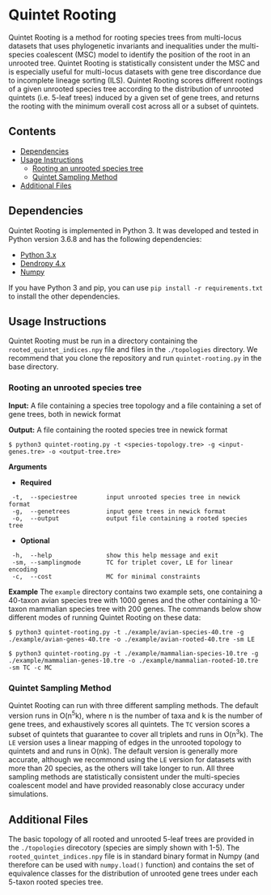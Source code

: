 # Quintet Rooting

Quintet Rooting is a method for rooting species trees from multi-locus datasets that uses phylogenetic invariants and inequalities under the multi-species coalescent (MSC) model to identify the position of the root in an unrooted tree. Quintet Rooting is statistically consistent under the MSC and is especially useful for multi-locus datasets with gene tree discordance due to incomplete lineage sorting (ILS). Quintet Rooting scores different rootings of a given unrooted species tree according to the distribution of unrooted quintets (i.e. 5-leaf trees) induced by a given set of gene trees, and returns the rooting with the minimum overall cost across all or a subset of quintets. 

## Contents
- [Dependencies](#dependencies)
- [Usage Instructions](#usage-instructions)
  * [Rooting an unrooted species tree](#rooting-an-unrooted-species-tree)
  * [Quintet Sampling Method](#quintet-sampling-method)
- [Additional Files](#additional-files)

## Dependencies
Quintet Rooting is implemented in Python 3. It was developed and tested in Python version 3.6.8 and has the following dependencies:
- [Python 3.x](https://www.python.org)
- [Dendropy 4.x](https://dendropy.org/index.html)
- [Numpy](https://numpy.org)

If you have Python 3 and pip, you can use `pip install -r requirements.txt` to install the other dependencies.

## Usage Instructions
Quintet Rooting must be run in a directory containing the `rooted_quintet_indices.npy` file and files in the `./topologies` directory. We recommend that you clone the repository and run `quintet-rooting.py` in the base directory.

### Rooting an unrooted species tree
**Input:** A file containing a species tree topology and a file containing a set of gene trees, both in newick format

**Output:** A file containing the rooted species tree in newick format
```
$ python3 quintet-rooting.py -t <species-topology.tre> -g <input-genes.tre> -o <output-tree.tre> 
```
**Arguments**
- **Required**
```
 -t,  --speciestree        input unrooted species tree in newick format
 -g,  --genetrees          input gene trees in newick format
 -o,  --output             output file containing a rooted species tree
```
- **Optional**
```
 -h,  --help               show this help message and exit
 -sm, --samplingmode       TC for triplet cover, LE for linear encoding
 -c,  --cost               MC for minimal constraints
```
**Example**
The `example` directory contains two example sets, one containing a 40-taxon avian species tree with 1000 genes and the other containing a 10-taxon mammalian species tree with 200 genes. The commands below show different modes of running Quintet Rooting on these data:
```
$ python3 quintet-rooting.py -t ./example/avian-species-40.tre -g ./example/avian-genes-40.tre -o ./example/avian-rooted-40.tre -sm LE
```
```
$ python3 quintet-rooting.py -t ./example/mammalian-species-10.tre -g ./example/mammalian-genes-10.tre -o ./example/mammalian-rooted-10.tre -sm TC -c MC
```
### Quintet Sampling Method
Quintet Rooting can run with three different sampling methods. The default version runs in O(n<sup>5</sup>k), where n is the number of taxa and k is the number of gene trees, and exhaustively scores all quintets. The `TC` version scores a subset of quintets that guarantee to cover all triplets and runs in O(n<sup>3</sup>k). The `LE` version uses a linear mapping of edges in the unrooted topology to quintets and and runs in O(nk). The default version is generally more accurate, although we recommond using the `LE` version for datasets with more than 20 species, as the others will take longer to run. All three sampling methods are statistically consistent under the multi-species coalescent model and have provided reasonably close accuracy under simulations.

## Additional Files
The basic topology of all rooted and unrooted 5-leaf trees are provided in the `./topologies` direcotory (species are simply shown with 1-5). The `rooted_quintet_indices.npy` file is in standard binary format in Numpy (and therefore can be used with `numpy.load()` function) and contains the set of equivalence classes for the distribution of unrooted gene trees under each 5-taxon rooted species tree.
